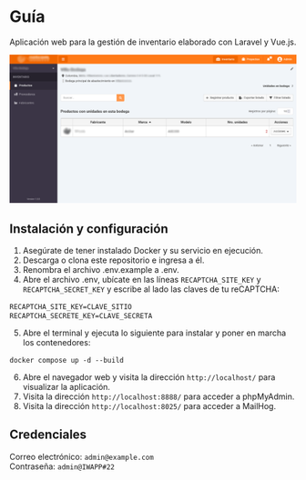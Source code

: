 # Guía

Aplicación web para la gestión de inventario elaborado con Laravel y Vue.js.

![Captura de pantalla de la aplicación web](/screenshot.png)

## Instalación y configuración

1. Asegúrate de tener instalado Docker y su servicio en ejecución.
2. Descarga o clona este repositorio e ingresa a él.
3. Renombra el archivo .env.example a .env.
4. Abre el archivo .env, ubícate en las líneas `RECAPTCHA_SITE_KEY` y `RECAPTCHA_SECRET_KEY` y escribe al lado las claves de tu reCAPTCHA:

```
RECAPTCHA_SITE_KEY=CLAVE_SITIO
RECAPTCHA_SECRETE_KEY=CLAVE_SECRETA
```

5. Abre el terminal y ejecuta lo siguiente para instalar y poner en marcha los contenedores:

```
docker compose up -d --build
```

6. Abre el navegador web y visita la dirección `http://localhost/` para visualizar la aplicación.
7. Visita la dirección `http://localhost:8888/` para acceder a phpMyAdmin.
8. Visita la dirección `http://localhost:8025/` para acceder a MailHog.

## Credenciales

Correo electrónico: `admin@example.com`\
Contraseña: `admin@IWAPP#22`
